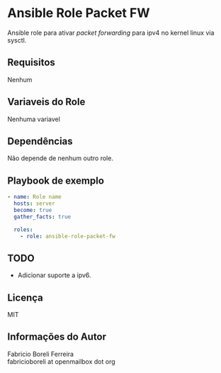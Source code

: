 Ansible Role Packet FW
======================
Ansible role para ativar _packet forwarding_ para ipv4 no kernel linux via sysctl.

Requisitos
----------
Nenhum

Variaveis do Role
-----------------
Nenhuma variavel

Dependências
------------
Não depende de nenhum outro role.

Playbook de exemplo
-------------------
```yaml
- name: Role name
  hosts: server
  become: true
  gather_facts: true

  roles:
    - role: ansible-role-packet-fw
```

TODO
----
- Adicionar suporte a ipv6.

Licença
-------
MIT

Informações do Autor
--------------------
Fabricio Boreli Ferreira  
fabricioboreli at openmailbox dot org  
